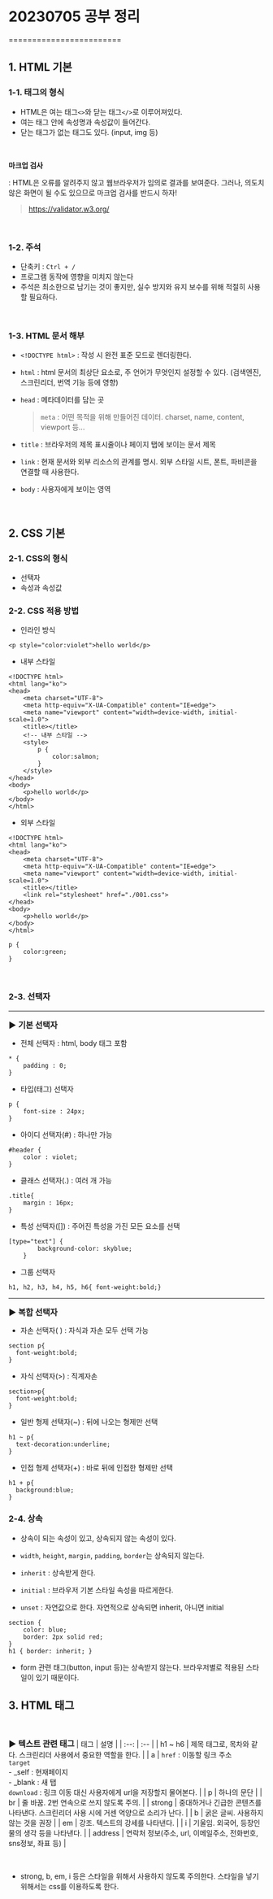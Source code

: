 # 20230705 공부 정리
========================

## 1. HTML 기본

### **1-1. 태그의 형식**

- HTML은 여는 태그`<>`와 닫는 태그`</>`로 이루어져있다. 
- 여는 태그 안에 속성명과 속성값이 들어간다.
- 닫는 태그가 없는 태그도 있다. (input, img 등)

<br/>

**마크업 검사**

: HTML은 오류를 알려주지 않고 웹브라우저가 임의로 결과를 보여준다. 그러나, 의도치 않은 화면이 될 수도 있으므로 마크업 검사를 반드시 하자!

> https://validator.w3.org/

<br/>

### **1-2. 주석**

- 단축키 : `Ctrl + /`
- 프로그램 동작에 영향을 미치지 않는다
- 주석은 최소한으로 남기는 것이 좋지만, 실수 방지와 유지 보수를 위해 적절히 사용할 필요하다. 

<br/>

### 1-3. HTML 문서 해부
- `<!DOCTYPE html>` : 작성 시 완전 표준 모드로 렌더링한다.
- `html` : html 문서의 최상단 요소로, 주 언어가 무엇인지 설정할 수 있다. (검색엔진, 스크린리더, 번역 기능 등에 영향)
- `head` : 메타데이터를 담는 곳

    > `meta` : 어떤 목적을 위해 만들어진 데이터. charset, name, content, viewport 등...
- `title` : 브라우저의 제목 표시줄이나 페이지 탭에 보이는 문서 제목
- `link` : 현재 문서와 외부 리소스의 관계를 명시. 외부 스타일 시트, 폰트, 파비콘을 연결할 때 사용한다.
- `body` : 사용자에게 보이는 영역

<br/>

## 2. CSS 기본

### **2-1. CSS의 형식**
- 선택자
- 속성과 속성값 

### **2-2. CSS 적용 방법**
- 인라인 방식
```
<p style="color:violet">hello world</p>
```
- 내부 스타일
```
<!DOCTYPE html>
<html lang="ko">
<head>
    <meta charset="UTF-8">
    <meta http-equiv="X-UA-Compatible" content="IE=edge">
    <meta name="viewport" content="width=device-width, initial-scale=1.0">
    <title></title>
    <!-- 내부 스타일 -->
    <style>
        p {
            color:salmon;
        }
    </style>  
</head>
<body>
    <p>hello world</p>
</body>
</html>
```
- 외부 스타일
```
<!DOCTYPE html>
<html lang="ko">
<head>
    <meta charset="UTF-8">
    <meta http-equiv="X-UA-Compatible" content="IE=edge">
    <meta name="viewport" content="width=device-width, initial-scale=1.0">
    <title></title>
    <link rel="stylesheet" href="./001.css">
</head>
<body>
    <p>hello world</p>
</body>
</html>
```
```
p {
    color:green;
}
```
<br>

### **2-3. 선택자**
<hr>

**<span style="font-size:16px;"> ▶ 기본 선택자</span>**

- 전체 선택자 : html, body 태그 포함
```
* {
    padding : 0;
}
```
- 타입(태그) 선택자
```
p {
    font-size : 24px;
}
```
- 아이디 선택자(#) : 하나만 가능
```
#header {
    color : violet;
}
```
- 클래스 선택자(.) : 여러 개 가능
```
.title{
    margin : 16px;
}
```
- 특성 선택자([]) : 주어진 특성을 가진 모든 요소를 선택
```
[type="text"] {
        background-color: skyblue;
    }
```
- 그룹 선택자
```
h1, h2, h3, h4, h5, h6{ font-weight:bold;}
```

<hr>

**<span style="font-size:16px;"> ▶ 복합 선택자</span>**

- 자손 선택자( ) : 자식과 자손 모두 선택 가능
```
section p{
  font-weight:bold;
}
```

- 자식 선택자(>) : 직계자손

```
section>p{
  font-weight:bold;
}
```

- 일반 형제 선택자(~) : 뒤에 나오는 형제만 선택
```
h1 ~ p{
  text-decoration:underline;
}
```

- 인접 형제 선택자(+) : 바로 뒤에 인접한 형제만 선택
```
h1 + p{
  background:blue;
}
```

### **2-4. 상속**
- 상속이 되는 속성이 있고, 상속되지 않는 속성이 있다.
- `width`, `height`, `margin`, `padding`, `border`는 상속되지 않는다.

- `inherit` : 상속받게 한다.
- `initial` : 브라우저 기본 스타일 속성을 따르게한다.
- `unset` : 자연값으로 한다. 자연적으로 상속되면 inherit, 아니면 initial

```
section {
	color: blue;	
	border: 2px solid red;
}
h1 { border: inherit; }
```
- form 관련 태그(button, input 등)는 상속받지 않는다. 브라우저별로 적용된 스타일이 있기 때문이다.

## 3. HTML 태그
<br/>

**<span style="font-size:16px;"> ▶ 텍스트 관련 태그</span>**
| 태그 | 설명 |
| :--: | :-- |
| h1 ~ h6 | 제목 태그로, 목차와 같다. 스크린리더 사용에서 중요한 역할을 한다. |
| a | `href` : 이동할 링크 주소 <br> `target` <br> - _self : 현재페이지 <br> - _blank : 새 탭 <br> `download` : 링크 이동 대신 사용자에게 url을 저장할지 물어본다. |
| p | 하나의 문단 |
| br | 줄 바꿈. 2번 연속으로 쓰지 않도록 주의. |
| strong | 중대하거나 긴급한 콘텐츠를 나타낸다. 스크린리더 사용 시에 거센 억양으로 소리가 난다. |
| b | 굵은 글씨. 사용하지 않는 것을 권장 |
| em | 강조. 텍스트의 강세를 나타낸다. | 
| i | 기울임. 외국어, 등장인물의 생각 등을 나타낸다. | 
| address | 연락처 정보(주소, url, 이메일주소, 전화번호, sns정보, 좌표 등) | 

<br>

- strong, b, em, i 등은 스타일을 위해서 사용하지 않도록 주의한다. 스타일을 넣기 위해서는 css를 이용하도록 한다.


